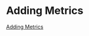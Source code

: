 # Adding Metrics

[Adding Metrics](https://medium.com/@TimvanBaarsen/how-to-connect-to-the-docker-host-from-inside-a-docker-container-112b4c71bc66)


